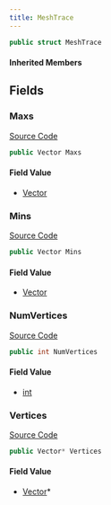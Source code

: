 ```yaml
---
title: MeshTrace
---
```


```csharp
public struct MeshTrace
```

#### Inherited Members

## Fields

### Maxs

[Source Code](https://github.com/swiftly-solution/swiftlys2/blob/beta/managed/src/SwiftlyS2.Shared/Natives/Structs/Ray_t.cs#L39)

```csharp
public Vector Maxs
```

#### Field Value

- [Vector](/docs/api/shared/natives/vector)

### Mins

[Source Code](https://github.com/swiftly-solution/swiftlys2/blob/beta/managed/src/SwiftlyS2.Shared/Natives/Structs/Ray_t.cs#L38)

```csharp
public Vector Mins
```

#### Field Value

- [Vector](/docs/api/shared/natives/vector)

### NumVertices

[Source Code](https://github.com/swiftly-solution/swiftlys2/blob/beta/managed/src/SwiftlyS2.Shared/Natives/Structs/Ray_t.cs#L41)

```csharp
public int NumVertices
```

#### Field Value

- [int](https://learn.microsoft.com/dotnet/api/system.int32)

### Vertices

[Source Code](https://github.com/swiftly-solution/swiftlys2/blob/beta/managed/src/SwiftlyS2.Shared/Natives/Structs/Ray_t.cs#L40)

```csharp
public Vector* Vertices
```

#### Field Value

- [Vector](/docs/api/shared/natives/vector)*

